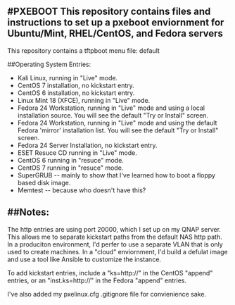 #PXEBOOT
This repository contains files and instructions to set up a pxeboot enviornment for Ubuntu/Mint, RHEL/CentOS, and Fedora servers
---
This repository contains a tftpboot menu file: default

##Operating System Entries:
* Kali Linux, running in "Live" mode.
* CentOS 7 installation, no kickstart entry.
* CentOS 6 installation, no kickstart entry.
* Linux Mint 18 (XFCE), running in "Live" mode.
* Fedora 24 Workstation, running in "Live" mode and using a local installation source.  You will see the default "Try or Install" screen.
* Fedora 24 Workstation, running in "Live" mode and using the default Fedora 'mirror' installation list.  You will see the default "Try or Install" screen.
* Fedora 24 Server Installation, no kickstart entry.
* ESET Resuce CD running in "Live" mode.
* CentOS 6 running in "resuce" mode.
* CentOS 7 running in "resuce" mode.
* SuperGRUB -- mainly to show that I've learned how to boot a floppy based disk image.
* Memtest -- because who doesn't have this?


##Notes:
---

The http entries are using port 20000, which I set up on my QNAP server.  This allows me to separate kickstart paths from the default NAS http path.  In a produciton environment, I'd perfer to use a separate VLAN that is only used to create machines.  In a "cloud" enviornment, I'd build a defulat image and use a tool like Ansible to customize the instance.

To add kickstart entries, include a "ks=http://<path>" in the CentOS "append" entries, or an "inst.ks=http://<path>" in the Fedora "append" entries.

I've also added my pxelinux.cfg .gitignore file for convienience sake.
